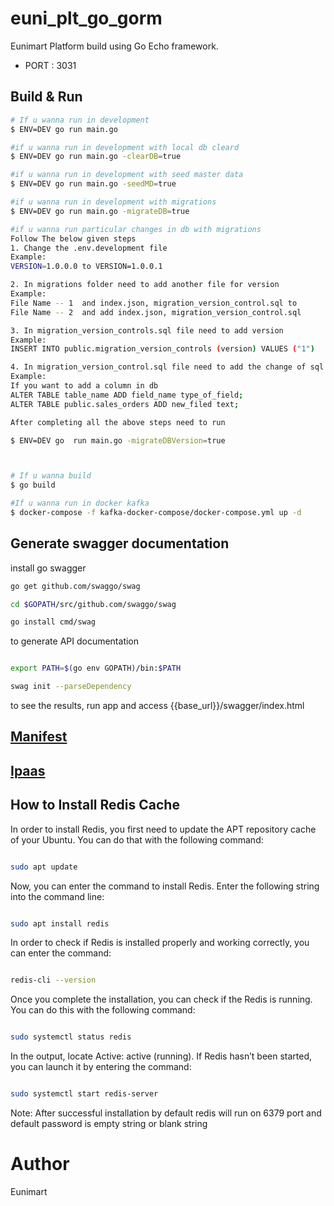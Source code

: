 <!--
 Copyright (C) 2022 Eunimart Omnichannel Pvt Ltd. (www.eunimart.com)
 All rights reserved.
 This program is free software: you can redistribute it and/or modify
 it under the terms of the GNU Lesser General Public License v3.0 as published by
 the Free Software Foundation, either version 3 of the License, or
 (at your option) any later version.
 This program is distributed in the hope that it will be useful,
 but WITHOUT ANY WARRANTY; without even the implied warranty of
 MERCHANTABILITY or FITNESS FOR A PARTICULAR PURPOSE.  See the
 GNU Lesser General Public License v3.0 for more details.
 You should have received a copy of the GNU Lesser General Public License v3.0
 along with this program.  If not, see <https://www.gnu.org/licenses/lgpl-3.0.html/>.
-->
# euni_plt_go_gorm

Eunimart Platform build using Go Echo framework.

- PORT : 3031

## Build & Run

```bash
# If u wanna run in development
$ ENV=DEV go run main.go

#if u wanna run in development with local db cleard
$ ENV=DEV go run main.go -clearDB=true

#if u wanna run in development with seed master data
$ ENV=DEV go run main.go -seedMD=true

#if u wanna run in development with migrations
$ ENV=DEV go run main.go -migrateDB=true

#if u wanna run particular changes in db with migrations
Follow The below given steps
1. Change the .env.development file 
Example:
VERSION=1.0.0.0 to VERSION=1.0.0.1

2. In migrations folder need to add another file for version 
Example:
File Name -- 1  and index.json, migration_version_control.sql to
File Name -- 2  and add index.json, migration_version_control.sql

3. In migration_version_controls.sql file need to add version 
Example:
INSERT INTO public.migration_version_controls (version) VALUES ("1")

4. In migration_version_control.sql file need to add the change of sql query
Example:
If you want to add a column in db
ALTER TABLE table_name ADD field_name type_of_field;
ALTER TABLE public.sales_orders ADD new_filed text;

After completing all the above steps need to run 

$ ENV=DEV go  run main.go -migrateDBVersion=true



# If u wanna build
$ go build

#If u wanna run in docker kafka
$ docker-compose -f kafka-docker-compose/docker-compose.yml up -d
```

## Generate swagger documentation

install go swagger

```bash
go get github.com/swaggo/swag

cd $GOPATH/src/github.com/swaggo/swag

go install cmd/swag

```

to generate API documentation

```bash

export PATH=$(go env GOPATH)/bin:$PATH

swag init --parseDependency

```

to see the results, run app and access {{base_url}}/swagger/index.html

## [Manifest](manifest.md)

## [Ipaas](ipaas_core.md)

## How to Install Redis Cache 
In order to install Redis, you first need to update the APT repository cache of your Ubuntu. You can do that with the following command:

```bash

sudo apt update

```

Now, you can enter the command to install Redis. Enter the following string into the command line:

```bash

sudo apt install redis

```

In order to check if Redis is installed properly and working correctly, you can enter the command:

```bash

redis-cli --version

```

Once you complete the installation, you can check if the Redis is running. You can do this with the following command:

```bash

sudo systemctl status redis

```

In the output, locate Active: active (running).
If Redis hasn’t been started, you can launch it by entering the command:

```bash

sudo systemctl start redis-server

```
Note: After successful installation by default redis will run on 6379 port and default password is empty string or blank string 

# Author

Eunimart
